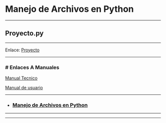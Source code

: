 # Manejo de Archivos en Python

------------


## Proyecto.py
------------
Enlace: [Proyecto](https://github.com/Yovanygt/python_archivos/blob/main/Proyecto%202%20Python.py "Proyecto")

------------

### # Enlaces A Manuales
[Manual Tecnico](https://github.com/Yovanygt/python_archivos/blob/main/manual_tecnico.md "Manual Tecnico")

[Manual de usuario](https://github.com/Yovanygt/python_archivos/blob/main/Manual_de_usuario.md "Manual de usuario")


------------

- ### [Manejo de Archivos en Python](https://youtu.be/VFJPf0TIKBI?feature=shared "Manejo de Archivos en Python")

------------


------------
